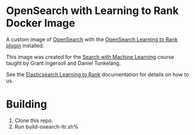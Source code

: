 # OpenSearch with Learning to Rank Docker Image

A custom image of [OpenSearch](https://hub.docker.com/r/opensearchproject/opensearch) with the [OpenSearch Learning to Rank plugin](https://github.com/aparo/opensearch-learning-to-rank) installed.

This image was created for the [Search with Machine Learning](https://corise.com/course/search-with-machine-learning?utm_source=daniel) course taught by Grant Ingersoll and Daniel Tunkelang.

See the [Elasticsearch Learning to Rank](https://elasticsearch-learning-to-rank.readthedocs.io/en/latest/index.html) documentation for details on how to us.

# Building

1. Clone this repo.
1. Run build-osearch-ltr.sh%